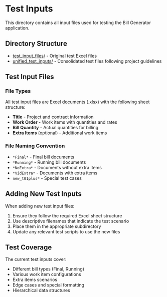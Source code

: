 # Test Inputs

This directory contains all input files used for testing the Bill Generator application.

## Directory Structure

- [test_input_files/](file:///c%3A/Users/Rajkumar/BillGeneratorV01/test_suite/test_inputs/test_input_files/) - Original test Excel files
- [unified_test_inputs/](file:///c%3A/Users/Rajkumar/BillGeneratorV01/test_suite/test_inputs/unified_test_inputs/) - Consolidated test files following project guidelines

## Test Input Files

### File Types
All test input files are Excel documents (.xlsx) with the following sheet structure:
- **Title** - Project and contract information
- **Work Order** - Work items with quantities and rates
- **Bill Quantity** - Actual quantities for billing
- **Extra Items** (optional) - Additional work items

### File Naming Convention
- `*Final*` - Final bill documents
- `*Running*` - Running bill documents
- `*NoExtra*` - Documents without extra items
- `*VidExtra*` - Documents with extra items
- `new_t01plus*` - Special test cases

## Adding New Test Inputs

When adding new test input files:
1. Ensure they follow the required Excel sheet structure
2. Use descriptive filenames that indicate the test scenario
3. Place them in the appropriate subdirectory
4. Update any relevant test scripts to use the new files

## Test Coverage

The current test inputs cover:
- Different bill types (Final, Running)
- Various work item configurations
- Extra items scenarios
- Edge cases and special formatting
- Hierarchical data structures